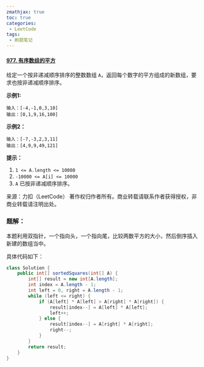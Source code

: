 ```yaml
---
zmathjax: true
toc: true
categories:
 - LeetCode
tags:
 - 刷题笔记
---
```


#### [977. 有序数组的平方](https://leetcode-cn.com/problems/squares-of-a-sorted-array/)

给定一个按非递减顺序排序的整数数组 `A`，返回每个数字的平方组成的新数组，要求也按非递减顺序排序。

<!--more-->

 **示例1:**

```
输入：[-4,-1,0,3,10]
输出：[0,1,9,16,100]
```

**示例2：**

```
输入：[-7,-3,2,3,11]
输出：[4,9,9,49,121]
```

**提示：**

1. `1 <= A.length <= 10000`
2. `-10000 <= A[i] <= 10000`
3. `A` 已按非递减顺序排序。

来源：力扣（LeetCode）
著作权归作者所有。商业转载请联系作者获得授权，非商业转载请注明出处。

### 题解：

本题利用双指针，一个指向头，一个指向尾，比较两数平方的大小，然后倒序插入新建的数组当中。

具体代码如下：

```java
class Solution {
    public int[] sortedSquares(int[] A) {
        int[] result = new int[A.length];
        int index = A.length - 1;
        int left = 0, right = A.length - 1;
        while (left <= right) {
            if (A[left] * A[left] > A[right] * A[right]) {
                result[index--] = A[left] * A[left];
                left++;
            } else {
                result[index--] = A[right] * A[right];
                right--;
            }
        }
        return result;
    }
}
```

